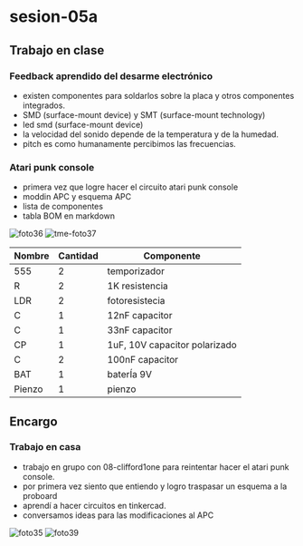 # sesion-05a
## Trabajo en clase
### Feedback aprendido del desarme electrónico
- existen componentes para soldarlos sobre la placa y otros componentes integrados.
- SMD (surface-mount device) y SMT (surface-mount technology) 
- led smd (surface-mount device)
- la velocidad del sonido depende de la temperatura y de la humedad.
- pitch es como humanamente percibimos las frecuencias.

### Atari punk console
- primera vez que logre hacer el circuito atari punk console
- moddin APC y esquema APC
- lista de componentes
- tabla BOM en markdown

![foto36](https://github.com/user-attachments/assets/5995f2d9-560e-48dd-a5af-a8405a121ccd)
![tme-foto37](https://github.com/user-attachments/assets/e240235a-298f-4bc4-835e-a55d1a5fce8e)

| Nombre | Cantidad | Componente                    |
|--------|----------|-------------------------------|
| 555    | 2        | temporizador                  |
| R      | 2        | 1K resistencia                |
| LDR    | 2        | fotoresistecia                |
| C      | 1        | 12nF capacitor                |
| C      | 1        | 33nF capacitor                |
| CP     | 1        | 1uF, 10V capacitor polarizado |
| C      | 2        | 100nF capacitor               |
| BAT    | 1        | baterÍa 9V                    |
| Pienzo | 1        | pienzo                        |

## Encargo
### Trabajo en casa
- trabajo en grupo con 08-clifford1one para reintentar hacer el atari punk console.
- por primera vez siento que entiendo y logro traspasar un esquema a la proboard
- aprendí a hacer circuitos en tinkercad.
- conversamos ideas para las modificaciones al APC

![foto35](https://github.com/user-attachments/assets/26a1ac10-08c3-42ce-b5e6-2549679b955f)
![foto39](https://github.com/user-attachments/assets/8be02243-0789-46c4-baa5-d28f26ae1c56)
